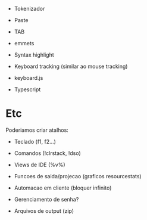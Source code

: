 * Tokenizador
* Paste
* TAB
* emmets

* Syntax highlight
* Keyboard tracking (similar ao mouse tracking)
* keyboard.js

* Typescript




Etc
====

Poderiamos criar atalhos:

* Teclado (f1, f2...)
* Comandos (!clrstack, !dso)
* Views de IDE (%v%)
* Funcoes de saida/projecao (graficos resourcestats)
* Automacao em cliente (bloquer infinito)

* Gerenciamento de senha?
* Arquivos de output (zip)
